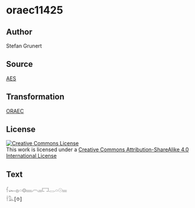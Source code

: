 # oraec11425

## Author

Stefan Grunert

## Source

[AES](https://github.com/simondschweitzer/aes)

## Transformation

[ORAEC](https://oraec.github.io/)

## License

<a rel="license" href="http://creativecommons.org/licenses/by-sa/4.0/"><img alt="Creative Commons License" style="border-width:0" src="https://i.creativecommons.org/l/by-sa/4.0/88x31.png" /></a><br />This work is licensed under a <a rel="license" href="http://creativecommons.org/licenses/by-sa/4.0/">Creative Commons Attribution-ShareAlike 4.0 International License</a>

## Text

𓆳𓆱𓐍𓏏𓊗𓏤𓏤𓏤𓏤𓏤𓇹𓏤𓏤𓏤𓉐𓂋𓏏𓇳𓏤𓏤𓏤𓏤<br>
𓌂𓅓[⯑]<br>
